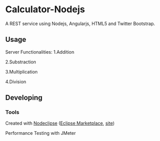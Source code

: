 

# Calculator-Nodejs
A REST service using Nodejs, Angularjs, HTML5 and Twitter Bootstrap.

## Usage
Server Functionalities:
1.Addition

2.Substraction

3.Multiplication

4.Division

## Developing



### Tools

Created with [Nodeclipse](https://github.com/Nodeclipse/nodeclipse-1)
 ([Eclipse Marketplace](http://marketplace.eclipse.org/content/nodeclipse), [site](http://www.nodeclipse.org))   

Performance Testing with JMeter

